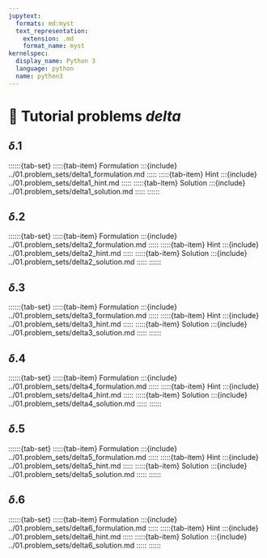 ```yaml
---
jupytext:
  formats: md:myst
  text_representation:
    extension: .md
    format_name: myst
kernelspec:
  display_name: Python 3
  language: python
  name: python3
---
```


# 🔬 Tutorial problems *delta*


## $\delta$.1

::::::{tab-set}
:::::{tab-item} Formulation
:::{include} ../01.problem_sets/delta1_formulation.md
:::::
:::::{tab-item} Hint
:::{include} ../01.problem_sets/delta1_hint.md
:::::
:::::{tab-item} Solution
:::{include} ../01.problem_sets/delta1_solution.md
:::::
::::::

## $\delta$.2

::::::{tab-set}
:::::{tab-item} Formulation
:::{include} ../01.problem_sets/delta2_formulation.md
:::::
:::::{tab-item} Hint
:::{include} ../01.problem_sets/delta2_hint.md
:::::
:::::{tab-item} Solution
:::{include} ../01.problem_sets/delta2_solution.md
:::::
::::::

## $\delta$.3

::::::{tab-set}
:::::{tab-item} Formulation
:::{include} ../01.problem_sets/delta3_formulation.md
:::::
:::::{tab-item} Hint
:::{include} ../01.problem_sets/delta3_hint.md
:::::
:::::{tab-item} Solution
:::{include} ../01.problem_sets/delta3_solution.md
:::::
::::::

## $\delta$.4

::::::{tab-set}
:::::{tab-item} Formulation
:::{include} ../01.problem_sets/delta4_formulation.md
:::::
:::::{tab-item} Hint
:::{include} ../01.problem_sets/delta4_hint.md
:::::
:::::{tab-item} Solution
:::{include} ../01.problem_sets/delta4_solution.md
:::::
::::::

## $\delta$.5

::::::{tab-set}
:::::{tab-item} Formulation
:::{include} ../01.problem_sets/delta5_formulation.md
:::::
:::::{tab-item} Hint
:::{include} ../01.problem_sets/delta5_hint.md
:::::
:::::{tab-item} Solution
:::{include} ../01.problem_sets/delta5_solution.md
:::::
::::::

## $\delta$.6

::::::{tab-set}
:::::{tab-item} Formulation
:::{include} ../01.problem_sets/delta6_formulation.md
:::::
:::::{tab-item} Hint
:::{include} ../01.problem_sets/delta6_hint.md
:::::
:::::{tab-item} Solution
:::{include} ../01.problem_sets/delta6_solution.md
:::::
::::::
